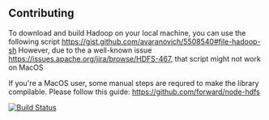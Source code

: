 ## Contributing

To download and build Hadoop on your local machine, you can use the following script https://gist.github.com/avaranovich/5508540#file-hadoop-sh
However, due to the a well-known issue https://issues.apache.org/jira/browse/HDFS-467, that script might not work on MacOS

If you're a MacOS user, some manual steps are requred to make the library compilable. Please follow this guide: https://github.com/forward/node-hdfs

[![Build Status](https://travis-ci.org/avaranovich/libhdfs.png)](https://travis-ci.org/avaranovich/libhdfs)
